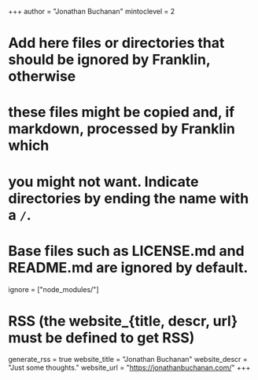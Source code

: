 <!--
Add here global page variables to use throughout your website.
-->
+++
author = "Jonathan Buchanan"
mintoclevel = 2

# Add here files or directories that should be ignored by Franklin, otherwise
# these files might be copied and, if markdown, processed by Franklin which
# you might not want. Indicate directories by ending the name with a `/`.
# Base files such as LICENSE.md and README.md are ignored by default.
ignore = ["node_modules/"]

# RSS (the website_{title, descr, url} must be defined to get RSS)
generate_rss = true
website_title = "Jonathan Buchanan"
website_descr = "Just some thoughts."
website_url   = "https://jonathanbuchanan.com/"
+++

<!--
Add here global latex commands to use throughout your pages.
-->
